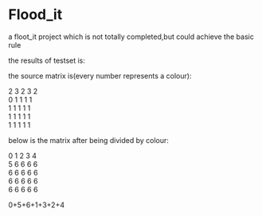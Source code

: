 # Flood_it
a floot_it project which is not totally completed,but could achieve the basic rule 

the results of testset is:

the source matrix is(every number represents a colour):

2   3   2   3   2   
0   1   1   1   1   
1   1   1   1   1   
1   1   1   1   1   
1   1   1   1   1   

below is the matrix after being divided by colour:

0   1   2   3   4   
5   6   6   6   6   
6   6   6   6   6   
6   6   6   6   6   
6   6   6   6   6   

0+5+6+1+3+2+4

